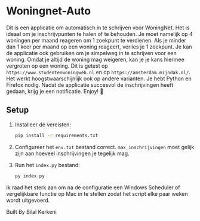 # Woningnet-Auto
Dit is een applicatie om automatisch in te schrijven voor WoningNet. Het is ideaal om je inschrijvpunten te halen of te behouden. Je moet namelijk op 4 woningen per maand reageren om 1 zoekpunt te verdienen. Als je minder dan 1 keer per maand op een woning reageert, verlies je 1 zoekpunt. Je kan de applicatie ook gebruiken om je simpelweg in te schrijven voor een woning. Omdat je altijd de woning mag weigeren, kan je je kans hiermee vergroten op een woning. Dit is getest op ```https://www.studentenwoningweb.nl``` en op ```https://amsterdam.mijndak.nl/```. Het werkt hoogstwaarschijnlijk ook op andere varianten. Je hebt Python en Firefox nodig. Nadat de applicatie succesvol de inschrijvingen heeft gedaan, krijg je een notificatie. Enjoy! 🚀

## Setup

1. Installeer de vereisten:
    ```sh
    pip install -r requirements.txt
    ```

2. Configureer het `env.txt` bestand correct. `max_inschrijvingen` moet gelijk zijn aan hoeveel inschrijvingen je tegelijk mag.

3. Run het `index.py` bestand:
    ```sh
    py index.py
    ```

Ik raad het sterk aan om na de configuratie een Windows Scheduler of vergelijkbare functie op Mac in te stellen zodat het script elke paar weken wordt uitgevoerd.

Built By Bilal Kerkeni
